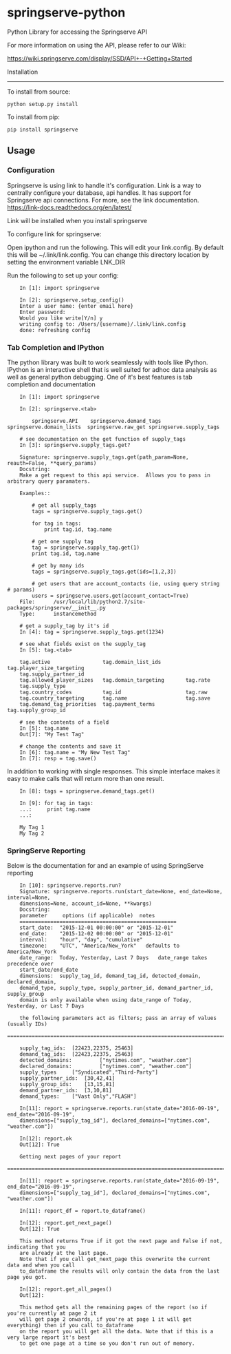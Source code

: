 # springserve-python
Python Library for accessing the Springserve API

For more information on using the API, please refer to our Wiki:

https://wiki.springserve.com/display/SSD/API+-+Getting+Started

Installation

-------------

To install from source:

    python setup.py install

To install from pip:

    pip install springserve

Usage
-----------

### Configuration ###

Springserve is using link to handle it's configuration.  Link is a way to
centrally configure your database, api handles. It has support for Springserve
api connections.  For more, see the link documentation.  https://link-docs.readthedocs.org/en/latest/

Link will be installed when you install springserve

To configure link for springserve:

Open ipython and run the following. This will edit your link.config.  By default this will be ~/.link/link.config.
You can change this directory location by setting the environment variable  LNK_DIR

Run the following to set up your config:

		In [1]: import springserve

		In [2]: springserve.setup_config()
		Enter a user name: {enter email here}
		Enter password:
		Would you like write[Y/n] y
		writing config to: /Users/{username}/.link/link.config
		done: refreshing config

### Tab Completion and IPython ###

The python library was built to work seamlessly with tools like IPython. IPython
is an interactive shell that is well suited for adhoc data analysis as well as
general python debugging. One of it's best features is tab completion and
documentation

		In [1]: import springserve

		In [2]: springserve.<tab>

			springserve.API    springserve.demand_tags   springserve.domain_lists  springserve.raw_get springserve.supply_tags

		# see documentation on the get function of supply_tags
		In [3]: springserve.supply_tags.get?

        Signature: springserve.supply_tags.get(path_param=None, reauth=False, **query_params)
        Docstring:
        Make a get request to this api service.  Allows you to pass in arbitrary query paramaters.

        Examples::

            # get all supply_tags
            tags = springserve.supply_tags.get()

            for tag in tags:
                print tag.id, tag.name

            # get one supply tag
            tag = springserve.supply_tag.get(1)
            print tag.id, tag.name

            # get by many ids
            tags = springserve.supply_tags.get(ids=[1,2,3])

            # get users that are account_contacts (ie, using query string # params)
            users = springserve.users.get(account_contact=True)
        File:      /usr/local/lib/python2.7/site-packages/springserve/__init__.py
        Type:      instancemethod

		# get a supply_tag by it's id
		In [4]: tag = springserve.supply_tags.get(1234)

		# see what fields exist on the supply_tag
		In [5]: tag.<tab>

		tag.active                 tag.domain_list_ids        tag.player_size_targeting
		tag.supply_partner_id
		tag.allowed_player_sizes   tag.domain_targeting       tag.rate
		tag.supply_type
		tag.country_codes          tag.id                     tag.raw
		tag.country_targeting      tag.name                   tag.save
		tag.demand_tag_priorities  tag.payment_terms          tag.supply_group_id

		# see the contents of a field
		In [5]: tag.name
		Out[7]: "My Test Tag"

		# change the contents and save it
		In [6]: tag.name = "My New Test Tag"
		In [7]: resp = tag.save()

In addition to working with single responses.  This simple interface makes it
easy to make calls that will return more than one result.


		In [8]: tags = springserve.demand_tags.get()

		In [9]: for tag in tags:
		...:     print tag.name
		...:

		My Tag 1
		My Tag 2

### SpringServe Reporting ###

Below is the documentation for and an example of using SpringServe reporting

        In [10]: springserve.reports.run?
        Signature: springserve.reports.run(start_date=None, end_date=None, interval=None,
        dimensions=None, account_id=None, **kwargs)
        Docstring:
        parameter     options (if applicable)  notes
        ===================================================
        start_date:  "2015-12-01 00:00:00" or "2015-12-01"
        end_date:    "2015-12-02 00:00:00" or "2015-12-01"
        interval:    "hour", "day", "cumulative"
        timezone:    "UTC", "America/New_York"   defaults to America/New_York
        date_range:  Today, Yesterday, Last 7 Days   date_range takes precedence over
        start_date/end_date
        dimensions:  supply_tag_id, demand_tag_id, detected_domain, declared_domain,
        demand_type, supply_type, supply_partner_id, demand_partner_id, supply_group
        domain is only available when using date_range of Today, Yesterday, or Last 7 Days

        the following parameters act as filters; pass an array of values (usually IDs)
        =================================================================================

        supply_tag_ids:  [22423,22375, 25463]
        demand_tag_ids:  [22423,22375, 25463]
        detected_domains:         ["nytimes.com", "weather.com"]
        declared_domains:         ["nytimes.com", "weather.com"]
        supply_types     ["Syndicated","Third-Party"]
        supply_partner_ids:  [30,42,41]
        supply_group_ids:    [13,15,81]
        demand_partner_ids:  [3,10,81]
        demand_types:    ["Vast Only","FLASH"]

        In[11]: report = springserve.reports.run(state_date="2016-09-19", end_date="2016-09-19",
        dimensions=["supply_tag_id"], declared_domains=["nytimes.com", "weather.com"])

        In[12]: report.ok
        Out[12]: True

        Getting next pages of your report
        =================================================================================

        In[11]: report = springserve.reports.run(state_date="2016-09-19", end_date="2016-09-19",
        dimensions=["supply_tag_id"], declared_domains=["nytimes.com", "weather.com"])

        In[11]: report_df = report.to_dataframe()

        In[12]: report.get_next_page()
        Out[12]: True

        This method returns True if it got the next page and False if not, indicating that you
        are already at the last page.
        Note that if you call get_next_page this overwrite the current data and when you call
        to_dataframe the results will only contain the data from the last page you got.

        In[12]: report.get_all_pages()
        Out[12]:

        This method gets all the remaining pages of the report (so if you're currently at page 2 it
        will get page 2 onwards, if you're at page 1 it will get everything) then if you call to_dataframe
        on the report you will get all the data. Note that if this is a very large report it's best
        to get one page at a time so you don't run out of memory.

